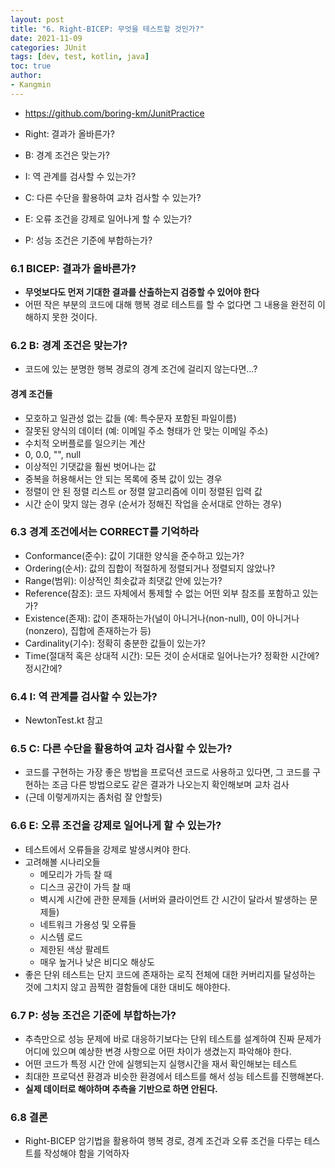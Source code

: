 ```yaml
---
layout: post
title: "6. Right-BICEP: 무엇을 테스트할 것인가?"
date: 2021-11-09
categories: JUnit
tags: [dev, test, kotlin, java]
toc: true
author:
- Kangmin
---
```


- https://github.com/boring-km/JunitPractice

- Right: 결과가 올바른가?
- B: 경계 조건은 맞는가?
- I: 역 관계를 검사할 수 있는가?
- C: 다른 수단을 활용하여 교차 검사할 수 있는가?
- E: 오류 조건을 강제로 일어나게 할 수 있는가?
- P: 성능 조건은 기준에 부합하는가?

### 6.1 BICEP: 결과가 올바른가?
- **무엇보다도 먼저 기대한 결과를 산출하는지 검증할 수 있어야 한다**
- 어떤 작은 부분의 코드에 대해 행복 경로 테스트를 할 수 없다면 그 내용을 완전히 이해하지 못한 것이다.

### 6.2 B: 경계 조건은 맞는가?
- 코드에 있는 분명한 행복 경로의 경계 조건에 걸리지 않는다면...?

#### 경계 조건들
- 모호하고 일관성 없는 값들 (예: 특수문자 포함된 파일이름)
- 잘못된 양식의 데이터 (예: 이메일 주소 형태가 안 맞는 이메일 주소)
- 수치적 오버플로를 일으키는 계산
- 0, 0.0, "", null
- 이상적인 기댓값을 훨씬 벗어나는 값
- 중복을 허용해서는 안 되는 목록에 중복 값이 있는 경우
- 정렬이 안 된 정렬 리스트 or 정렬 알고리즘에 이미 정렬된 입력 값
- 시간 순이 맞지 않는 경우 (순서가 정해진 작업을 순서대로 안하는 경우)

### 6.3 경계 조건에서는 CORRECT를 기억하라
- Conformance(준수): 값이 기대한 양식을 준수하고 있는가?
- Ordering(순서): 값의 집합이 적절하게 정렬되거나 정렬되지 않았나?
- Range(범위): 이상적인 최솟값과 최댓값 안에 있는가?
- Reference(참조): 코드 자체에서 통제할 수 없는 어떤 외부 참조를 포함하고 있는가?
- Existence(존재): 값이 존재하는가(널이 아니거나(non-null), 0이 아니거나(nonzero), 집합에 존재하는가 등)
- Cardinality(기수): 정확히 충분한 값들이 있는가?
- Time(절대적 혹은 상대적 시간): 모든 것이 순서대로 일어나는가? 정확한 시간에? 정시간에?

### 6.4 I: 역 관계를 검사할 수 있는가?
- NewtonTest.kt 참고

### 6.5 C: 다른 수단을 활용하여 교차 검사할 수 있는가?
- 코드를 구현하는 가장 좋은 방법을 프로덕션 코드로 사용하고 있다면, 그 코드를 구현하는 조금 다른 방법으로도 같은 결과가 나오는지 확인해보며 교차 검사
- (근데 이렇게까지는 좀처럼 잘 안할듯)

### 6.6 E: 오류 조건을 강제로 일어나게 할 수 있는가?
- 테스트에서 오류들을 강제로 발생시켜야 한다.
- 고려해볼 시나리오들
    - 메모리가 가득 찰 때
    - 디스크 공간이 가득 찰 때
    - 벽시계 시간에 관한 문제들 (서버와 클라이언트 간 시간이 달라서 발생하는 문제들)
    - 네트워크 가용성 및 오류들
    - 시스템 로드
    - 제한된 색상 팔레트
    - 매우 높거나 낮은 비디오 해상도
- 좋은 단위 테스트는 단지 코드에 존재하는 로직 전체에 대한 커버리지를 달성하는 것에 그치지 않고 끔찍한 결함들에 대한 대비도 해야한다.

### 6.7 P: 성능 조건은 기준에 부합하는가?
- 추측만으로 성능 문제에 바로 대응하기보다는 단위 테스트를 설계하여 진짜 문제가 어디에 있으며 예상한 변경 사항으로 어떤 차이가 생겼는지 파악해야 한다.
- 어떤 코드가 특정 시간 안에 실행되는지 실행시간을 재서 확인해보는 테스트
- 최대한 프로덕션 환경과 비슷한 환경에서 테스트를 해서 성능 테스트를 진행해본다.
- **실제 데이터로 해야하며 추측을 기반으로 하면 안된다.**

### 6.8 결론
- Right-BICEP 암기법을 활용하여 행복 경로, 경계 조건과 오류 조건을 다루는 테스트를 작성해야 함을 기억하자
